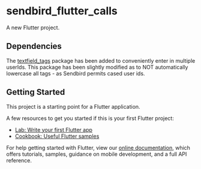 # sendbird_flutter_calls

A new Flutter project.

## Dependencies
The [textfield_tags](https://pub.dev/packages/textfield_tags) package has been added to conveniently enter in multiple userIds. This package has been slightly modified as to NOT automatically lowercase all tags - as Sendbird permits cased user ids.

## Getting Started

This project is a starting point for a Flutter application.

A few resources to get you started if this is your first Flutter project:

- [Lab: Write your first Flutter app](https://flutter.dev/docs/get-started/codelab)
- [Cookbook: Useful Flutter samples](https://flutter.dev/docs/cookbook)

For help getting started with Flutter, view our
[online documentation](https://flutter.dev/docs), which offers tutorials,
samples, guidance on mobile development, and a full API reference.
